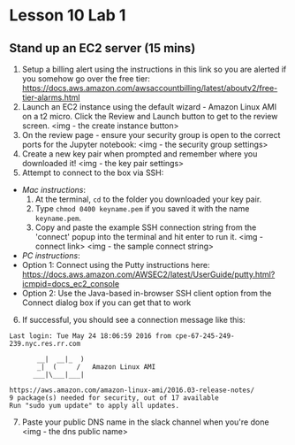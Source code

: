 # Lesson 10 Lab 1
## Stand up an EC2 server (15 mins)
1. Setup a billing alert using the instructions in this link so you are alerted if you somehow go over the free tier: https://docs.aws.amazon.com/awsaccountbilling/latest/aboutv2/free-tier-alarms.html
2. Launch an EC2 instance using the default wizard - Amazon Linux AMI on a t2 micro. Click the Review and Launch button to get to the review screen. <img - the create instance button> 
3. On the review page - ensure your security group is open to the correct ports for the Jupyter notebook: <img - the security group settings>
4. Create a new key pair when prompted and remember where you downloaded it! <img - the key pair settings>
5. Attempt to connect to the box via SSH:
  - *Mac instructions*:
	1. At the terminal, `cd` to the folder you downloaded your key pair. 
	2. Type `chmod 0400 keyname.pem` if you saved it with the name `keyname.pem`.
	3. Copy and paste the example SSH connection string from the 'connect' popup into the terminal and hit enter to run it. <img - connect link> <img - the sample connect string>
  - *PC instructions*:
  - Option 1: Connect using the Putty instructions here: https://docs.aws.amazon.com/AWSEC2/latest/UserGuide/putty.html?icmpid=docs_ec2_console
  - Option 2: Use the Java-based in-browser SSH client option from the Connect dialog box if you can get that to work
6. If successful, you should see a connection message like this: 

```
Last login: Tue May 24 18:06:59 2016 from cpe-67-245-249-239.nyc.res.rr.com

       __|  __|_  )
       _|  (     /   Amazon Linux AMI
      ___|\___|___|

https://aws.amazon.com/amazon-linux-ami/2016.03-release-notes/
9 package(s) needed for security, out of 17 available
Run "sudo yum update" to apply all updates.
```
7. Paste your public DNS name in the slack channel when you're done <img - the dns public name>
